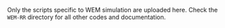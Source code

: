 Only the scripts specific to WEM simulation are uploaded here. Check the ```WEM-RR``` directory for all other codes and documentation.
